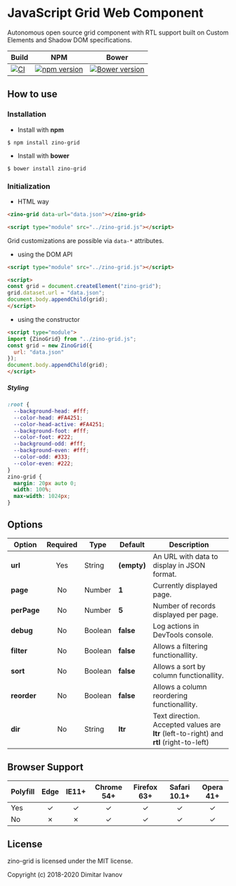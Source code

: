 # JavaScript Grid Web Component
Autonomous open source grid component with RTL support built on Custom Elements and Shadow DOM specifications.

| Build | NPM | Bower |
| --- | --- | --- |
| [![CI](https://github.com/riverside/zino-grid/actions/workflows/test.yml/badge.svg)](https://github.com/riverside/zino-grid/actions/workflows/test.yml) | [![npm version](https://badge.fury.io/js/zino-grid.svg)](https://www.npmjs.com/package/zino-grid) | [![Bower version](https://badge.fury.io/bo/zino-grid.svg)](https://badge.fury.io/bo/zino-grid) |

## How to use

### Installation
- Install with **npm**
```
$ npm install zino-grid
```

- Install with **bower**
```
$ bower install zino-grid
```

### Initialization
- HTML way
```html
<zino-grid data-url="data.json"></zino-grid>

<script type="module" src="../zino-grid.js"></script>
```
Grid customizations are possible via `data-*` attributes.

- using the DOM API
```html
<script type="module" src="../zino-grid.js"></script>

<script>
const grid = document.createElement("zino-grid");
grid.dataset.url = "data.json";
document.body.appendChild(grid);
</script>
```

- using the constructor
```html
<script type="module">
import {ZinoGrid} from "../zino-grid.js";
const grid = new ZinoGrid({
  url: "data.json"
});
document.body.appendChild(grid);
</script>
```

##### Styling
```css
:root {
  --background-head: #fff;
  --color-head: #FA4251;
  --color-head-active: #FA4251;
  --background-foot: #fff;
  --color-foot: #222;
  --background-odd: #fff;
  --background-even: #fff;
  --color-odd: #333;
  --color-even: #222;
}
zino-grid {
  margin: 20px auto 0;
  width: 100%;
  max-width: 1024px;
}
```

## Options
|Option|Required|Type|Default|Description|
|---|:---:|---|---|---|
|**url**|Yes|String|**(empty)**|An URL with data to display in JSON format.|
|**page**|No|Number|**1**|Currently displayed page.|
|**perPage**|No|Number|**5**|Number of records displayed per page.|
|**debug**|No|Boolean|**false**|Log actions in DevTools console.|
|**filter**|No|Boolean|**false**|Allows a filtering functionallity.|
|**sort**|No|Boolean|**false**|Allows a sort by column functionallity.|
|**reorder**|No|Boolean|**false**|Allows a column reordering functionallity.|
|**dir**|No|String|**ltr**|Text direction. Accepted values are **ltr** (left-to-right) and **rtl** (right-to-left)|

## Browser Support
|Polyfill|Edge|IE11+|Chrome 54+|Firefox 63+|Safari 10.1+|Opera 41+|
|---|:---:|:---:|:---:|:---:|:---:|:---:|
|Yes|✓|✓|✓|✓|✓|✓|
|No|✗|✗|✓|✓|✓|✓| 

## License
zino-grid is licensed under the MIT license.

Copyright (c) 2018-2020 Dimitar Ivanov
